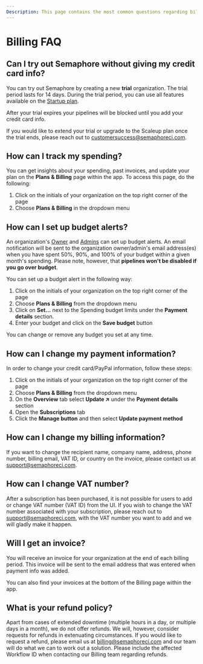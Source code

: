 ```yaml
---
Description: This page contains the most common questions regarding billing in Semaphore.
---
```


# Billing FAQ

## Can I try out Semaphore without giving my credit card info?

You can try out Semaphore by creating a new **trial** organization. The trial period lasts for 14 days. During the trial period, you can use all features available on the [Startup plan](/account-management/startup-plan/).

After your trial expires your pipelines will be blocked until you add your credit card info.

If you would like to extend your trial or upgrade to the Scaleup plan once the trial ends, please reach out to [customersuccess@semaphoreci.com](mailto:customersuccess@semaphoreci.com).

## How can I track my spending?

You can get insights about your spending, past invoices, and update your plan on the **Plans & Billing** page within the app.
To access this page, do the following:

1. Click on the initials of your organization on the top right corner of the page
2. Choose **Plans & Billing** in the dropdown menu

## How can I set up budget alerts?

An organization's [Owner](https://docs.semaphoreci.com/account-management/permission-levels/#owner) and [Admins](https://docs.semaphoreci.com/account-management/permission-levels/#admins) can set up budget alerts. 
An email notification will be sent to the organization owner/admin's email address(es) when you have spent 50%, 90%, and 100% of your budget within a given month's spending. 
Please note, however, that **pipelines won't be disabled if you go over budget**.

You can set up a budget alert in the following way:

1. Click on the initials of your organization on the top right corner of the page
2. Choose **Plans & Billing** from the dropdown menu
3. Click on **Set…** next to the Spending budget limits under the **Payment details** section.
4. Enter your budget and click on the **Save budget** button

You can change or remove any budget you set at any time.

## How can I change my payment information?

In order to change your credit card/PayPal information, follow these steps:

1. Click on the initials of your organization on the top right corner of the page
2. Choose **Plans & Billing** from the dropdown menu
3. On the **Overview** tab select **Update ↗** under the **Payment details** section
4. Open the **Subscriptions** tab
5. Click the **Manage button** and then select **Update payment method**

## How can I change my billing information?

If you want to change the recipient name, company name, address, phone number,
billing email, VAT ID, or country on the invoice, please contact us at
[support@semaphoreci.com](mailto:support@semaphoreci.com).

## How can I change VAT number?

After a subscription has been purchased, it is not possible for users to add or change
VAT number (VAT ID) from the UI. If you wish to change the VAT number associated
with your subscription, please reach out to [support@semaphoreci.com](mailto:support@semaphoreci.com),
with the VAT number you want to add and we will gladly make it happen.

## Will I get an invoice?

You will receive an invoice for your organization at the end of each billing
period. This invoice will be sent to the email address that was entered when payment info was added.

You can also find your invoices at the bottom of the Billing page within the app.

## What is your refund policy?

Apart from cases of extended downtime (multiple hours in a day, or multiple days
in a month), we do not offer refunds. We will, however, consider requests for refunds in
extenuating circumstances. If you would like to request a refund, please email us at
[billing@semaphoreci.com](mailto:billing@semaphoreci.com) and our team will do what we
can to work out a solution. Please include the affected Workflow ID when contacting our
Billing team regarding refunds.
